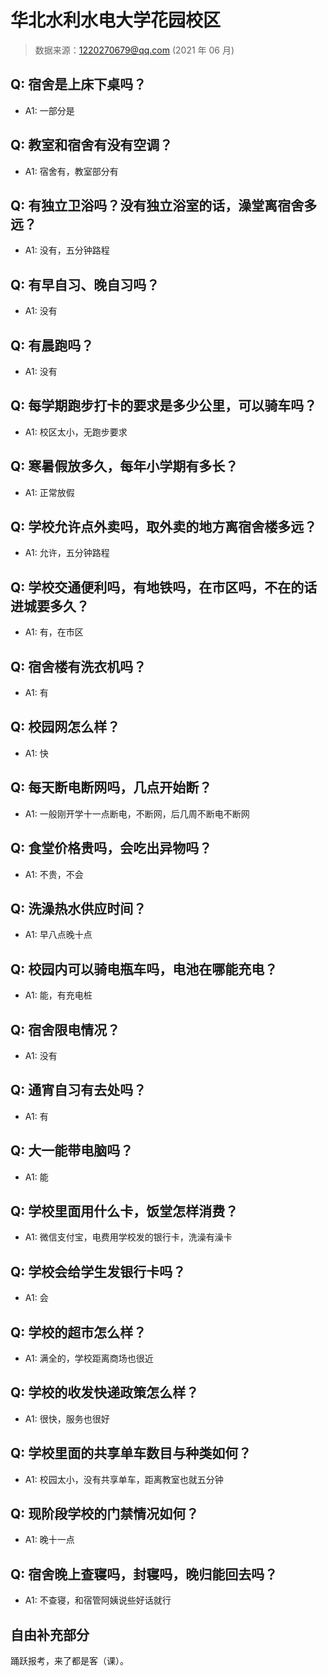 # 华北水利水电大学花园校区

> 数据来源：1220270679@qq.com (2021 年 06 月)

## Q: 宿舍是上床下桌吗？

- A1: 一部分是

## Q: 教室和宿舍有没有空调？

- A1: 宿舍有，教室部分有

## Q: 有独立卫浴吗？没有独立浴室的话，澡堂离宿舍多远？

- A1: 没有，五分钟路程

## Q: 有早自习、晚自习吗？

- A1: 没有

## Q: 有晨跑吗？

- A1: 没有

## Q: 每学期跑步打卡的要求是多少公里，可以骑车吗？

- A1: 校区太小，无跑步要求

## Q: 寒暑假放多久，每年小学期有多长？

- A1: 正常放假

## Q: 学校允许点外卖吗，取外卖的地方离宿舍楼多远？

- A1: 允许，五分钟路程

## Q: 学校交通便利吗，有地铁吗，在市区吗，不在的话进城要多久？

- A1: 有，在市区

## Q: 宿舍楼有洗衣机吗？

- A1: 有

## Q: 校园网怎么样？

- A1: 快

## Q: 每天断电断网吗，几点开始断？

- A1: 一般刚开学十一点断电，不断网，后几周不断电不断网

## Q: 食堂价格贵吗，会吃出异物吗？

- A1: 不贵，不会

## Q: 洗澡热水供应时间？

- A1: 早八点晚十点

## Q: 校园内可以骑电瓶车吗，电池在哪能充电？

- A1: 能，有充电桩

## Q: 宿舍限电情况？

- A1: 没有

## Q: 通宵自习有去处吗？

- A1: 有

## Q: 大一能带电脑吗？

- A1: 能

## Q: 学校里面用什么卡，饭堂怎样消费？

- A1: 微信支付宝，电费用学校发的银行卡，洗澡有澡卡

## Q: 学校会给学生发银行卡吗？

- A1: 会

## Q: 学校的超市怎么样？

- A1: 满全的，学校距离商场也很近

## Q: 学校的收发快递政策怎么样？

- A1: 很快，服务也很好

## Q: 学校里面的共享单车数目与种类如何？

- A1: 校园太小，没有共享单车，距离教室也就五分钟

## Q: 现阶段学校的门禁情况如何？

- A1: 晚十一点

## Q: 宿舍晚上查寝吗，封寝吗，晚归能回去吗？

- A1: 不查寝，和宿管阿姨说些好话就行

## 自由补充部分

踊跃报考，来了都是客（课）。